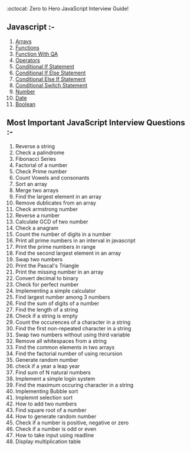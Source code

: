 :octocat: Zero to Hero JavaScript Interview Guide!

<h2>Javascript :-</h2>

<ol>
<li><a href="https://github.com/Kowsalya2929/Javascript-Interview-Questions/blob/main/JS/Arrays/README.md">Arrays</a></li>
<li><a href="https://github.com/Kowsalya2929/Javascript-Interview-Questions/tree/main/JS/Functions/README.md">Functions</a></li>
<li><a href="https://github.com/Kowsalya2929/Javascript-Interview-Questions/blob/main/JS/Functions/Functions.md">Function With QA</a></li>
<li><a href="https://github.com/Kowsalya2929/Javascript-Interview-Questions/blob/main/JS/Operators/operators.md">Operators</a></li>
<li><a href="https://github.com/Kowsalya2929/Javascript-Interview-Questions/blob/main/JS/Conditional Statements/IF-Statement.md">Conditional If Statement</a></li>
<li><a href="https://github.com/Kowsalya2929/Javascript-Interview-Questions/blob/main/JS/Conditional Statements/IF...Else-Statement.md">Conditional If Else Statement</a></li>
<li><a href="https://github.com/Kowsalya2929/Javascript-Interview-Questions/blob/main/JS/Conditional Statements/Else...IF-Statement.md">Conditional Else If Statement</a></li>
<li><a href="https://github.com/Kowsalya2929/Javascript-Interview-Questions/blob/main/JS/Conditional Statements/Switch-Statement.md">Conditional Switch Statement</a></li>
<li><a href="https://github.com/Kowsalya2929/Javascript-Interview-Questions/blob/main/JS/Number/number.md">Number</a></li>
<li><a href="https://github.com/Kowsalya2929/Javascript-Interview-Questions/blob/main/JS/Date/Date.md">Date</a></li>
<li><a href="https://github.com/Kowsalya2929/Javascript-Interview-Questions/blob/main/JS/Boolean/boolean.md">Boolean</a></li>
</ol>

<h2>Most Important JavaScript Interview Questions :-</h2>

1. Reverse a string
2. Check a palindrome
3. Fibonacci Series
4. Factorial of a number
5. Check Prime number
6. Count Vowels and consonants
7. Sort an array 
8. Merge two arrays
9. Find the largest element in an array
10. Remove dublicates from an array
11. Check armstrong number
12. Reverse a number
13. Calculate GCD of two number
14. Check a anagram
15. Count the number of digits in a number
16. Print all prime numbers in an interval in javascript
17. Print the prime numbers in range
18. Find the second largest element in an array
19. Swap two numbers 
20. Print the Pascal's Triangle
21. Print the missing number in an array
22. Convert decimal to binary
23. Check for perfect number
24. Implementing a simple calculator
25. Find largest number among 3 numbers
26. Find the sum of digits of a number
27. Find the length of a string
28. Check if a string is empty
29. Count the occurences of a character in a string
30. Find the first non-repeated character in a string
31. Swap two numbers without using third variable
32. Remove all whitespaces from a string
33. Find the common elements in two arrays
34. Find the factorial number of using recursion
35. Generate random number
36. check if a year a leap year
37. Find sum of N natural numbers
38. Implement a simple login system
39. Find the maximum occuring character in a string
40. Implementing Bubble sort
41. Implemnt selection sort
42. How to add two numbers
43. Find square root of a number
44. How to generate random number
45. Check if a number is positive, negative or zero
46. Check if a number is odd or even
47. How to take input using readline
48. Display multiplication table